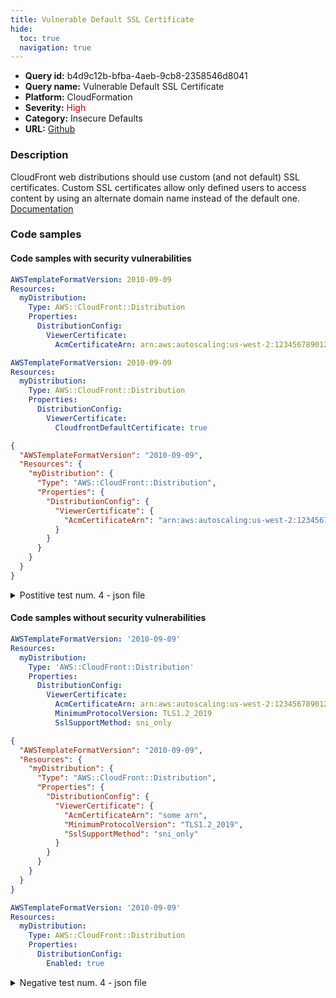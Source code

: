 ```yaml
---
title: Vulnerable Default SSL Certificate
hide:
  toc: true
  navigation: true
---
```


<style>
  .highlight .hll {
    background-color: #ff171742;
  }
  .md-content {
    max-width: 1100px;
    margin: 0 auto;
  }
</style>

-   **Query id:** b4d9c12b-bfba-4aeb-9cb8-2358546d8041
-   **Query name:** Vulnerable Default SSL Certificate
-   **Platform:** CloudFormation
-   **Severity:** <span style="color:#C00">High</span>
-   **Category:** Insecure Defaults
-   **URL:** [Github](https://github.com/Checkmarx/kics/tree/master/assets/queries/cloudFormation/aws/vulnerable_default_ssl_certificate)

### Description
CloudFront web distributions should use custom (and not default) SSL certificates. Custom SSL certificates allow only defined users to access content by using an alternate domain name instead of the default one.<br>
[Documentation](https://docs.aws.amazon.com/AWSCloudFormation/latest/UserGuide/aws-resource-cloudfront-distribution.html)

### Code samples
#### Code samples with security vulnerabilities
```yaml title="Postitive test num. 1 - yaml file" hl_lines="7"
AWSTemplateFormatVersion: 2010-09-09
Resources:
  myDistribution:
    Type: AWS::CloudFront::Distribution
    Properties:
      DistributionConfig:
        ViewerCertificate:
          AcmCertificateArn: arn:aws:autoscaling:us-west-2:123456789012:autoScalingGroup:a1b2c3d4-5678-90ab-cdef-EXAMPLE11111

```
```yaml title="Postitive test num. 2 - yaml file" hl_lines="8"
AWSTemplateFormatVersion: 2010-09-09
Resources:
  myDistribution:
    Type: AWS::CloudFront::Distribution
    Properties:
      DistributionConfig:
        ViewerCertificate:
          CloudfrontDefaultCertificate: true

```
```json title="Postitive test num. 3 - json file" hl_lines="8"
{
  "AWSTemplateFormatVersion": "2010-09-09",
  "Resources": {
    "myDistribution": {
      "Type": "AWS::CloudFront::Distribution",
      "Properties": {
        "DistributionConfig": {
          "ViewerCertificate": {
            "AcmCertificateArn": "arn:aws:autoscaling:us-west-2:123456789012:autoScalingGroup:a1b2c3d4-5678-90ab-cdef-EXAMPLE11111"
          }
        }
      }
    }
  }
}

```
<details><summary>Postitive test num. 4 - json file</summary>

```json hl_lines="9"
{
  "AWSTemplateFormatVersion": "2010-09-09",
  "Resources": {
    "myDistribution": {
      "Type": "AWS::CloudFront::Distribution",
      "Properties": {
        "DistributionConfig": {
          "ViewerCertificate": {
            "CloudfrontDefaultCertificate": "true"
          }
        }
      }
    }
  }
}

```
</details>


#### Code samples without security vulnerabilities
```yaml title="Negative test num. 1 - yaml file"
AWSTemplateFormatVersion: '2010-09-09'
Resources:
  myDistribution:
    Type: 'AWS::CloudFront::Distribution'
    Properties:
      DistributionConfig:
        ViewerCertificate:
          AcmCertificateArn: arn:aws:autoscaling:us-west-2:123456789012:autoScalingGroup:a1b2c3d4-5678-90ab-cdef-EXAMPLE11111
          MinimumProtocolVersion: TLS1.2_2019
          SslSupportMethod: sni_only

```
```json title="Negative test num. 2 - json file"
{
  "AWSTemplateFormatVersion": "2010-09-09",
  "Resources": {
    "myDistribution": {
      "Type": "AWS::CloudFront::Distribution",
      "Properties": {
        "DistributionConfig": {
          "ViewerCertificate": {
            "AcmCertificateArn": "some arn",
            "MinimumProtocolVersion": "TLS1.2_2019",
            "SslSupportMethod": "sni_only"
          }
        }
      }
    }
  }
}

```
```yaml title="Negative test num. 3 - yaml file"
AWSTemplateFormatVersion: '2010-09-09'
Resources:
  myDistribution:
    Type: AWS::CloudFront::Distribution
    Properties:
      DistributionConfig:
        Enabled: true

```
<details><summary>Negative test num. 4 - json file</summary>

```json
{
  "AWSTemplateFormatVersion": "2010-09-09",
  "Resources": {
    "myDistribution": {
      "Type": "AWS::CloudFront::Distribution",
      "Properties": {
        "DistributionConfig": {
          "Enabled": "true"
        }
      }
    }
  }
}

```
</details>
